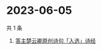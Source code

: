 # 2023-06-05

共 1 条

<!-- BEGIN ZHIHUSEARCH -->
<!-- 最后更新时间 Mon Jun 05 2023 07:11:13 GMT+0800 (China Standard Time) -->
1. [答主楚云卿原创诗句「入选」诗经](https://www.zhihu.com/search?q=答主楚云卿原创诗句「入选」诗经)
<!-- END ZHIHUSEARCH -->
